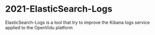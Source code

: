 # 2021-ElasticSearch-Logs
ElasticSearch-Logs is a tool that try to improve the Kibana logs service applied to the OpenVidu platform 
